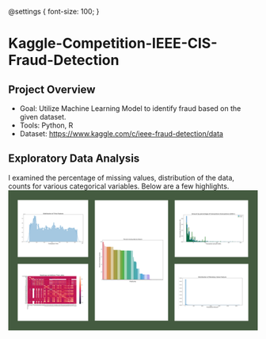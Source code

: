 @settings {
  font-size: 100;
}

# Kaggle-Competition-IEEE-CIS-Fraud-Detection

## Project Overview

* Goal: Utilize Machine Learning Model to identify fraud based on the given dataset. 
* Tools: Python, R
* Dataset: https://www.kaggle.com/c/ieee-fraud-detection/data 

## Exploratory Data Analysis

I examined the percentage of missing values, distribution of the data, counts for various categorical variables. Below are a few highlights. 
![](images/allinone.png)
